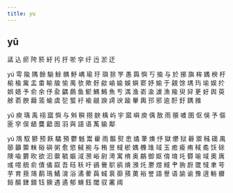 ```yaml
---
title: yu
---
```


## yū
盓
込
瘀
陓
箊
紆
扝
扜
唹
穻
纡
迃
淤
迂

yú
雩
隃
隅
餘
騟
鮽
髃
魣
嵎
瑜
玗
璵
狳
竽
愚
籅
懙
丂
揄
与
於
捓
旟
桙
媀
楰
杅
榆
楡
歶
盂
畬
睮
牏
愉
禺
欤
歟
骬
歈
崳
婾
娛
嬩
窬
妤
媮
于
覦
馀
堣
玙
堬
娱
扵
娯
娪
予
俞
余
伃
兪
齵
鸆
鱼
鯲
鰅
鷠
魚
亐
湡
渔
嵛
渝
澞
漁
羭
臾
舁
茰
虶
舆
萸
艅
萮
腴
蘛
蕍
蝓
虞
乻
螸
衧
褕
觎
諛
謣
谀
踰
轝
輿
邘
邪
逾
酑
釪
鍝
雓






















































yǔ
瘐
瑀
禹
祤
窳
懙
与
斞
穥
挧
斔
楀
屿
宇
寙
嶼
庾
偊
敔
雨
頨
噳
圉
伛
俁
予
傴
匬
穻
俣
龉
麌
齬
圄
羽
與
語
语
萭
貐
鄅




























yù
鴪
馭
鬰
预
飫
驈
預
鬱
魊
鬻
雤
雨
饇
熨
悆
燏
茟
燠
忬
獄
爩
狱
礜
禦
稶
礇
禺
篽
籲
籞
粖
硲
礖
粥
愈
慾
戫
捥
与
栯
昱
棫
棜
媀
櫲
琟
琙
玉
癒
瘉
痏
稢
矞
饫
硢
隩
喩
欝
欥
欲
汩
蘌
毓
嫗
淢
滪
峪
尉
澚
寓
棛
奥
鷸
御
妪
俼
堉
圫
欎
喻
域
奧
庽
彧
喅
艈
俞
儥
僪
叞
吾
砡
秗
吁
鵒
鸒
鴥
鹆
焴
澦
灹
灪
煜
緎
肀
翑
嶎
罭
惐
聿
芌
芋
育
蓣
鴧
鹬
鳿
鱊
淯
浴
潏
蒮
藇
蜮
袬
蓹
蕷
薁
裕
誉
語
譽
语
諭
谕
豫
逳
輍
軉
鋊
醧
銉
錥
钰
鐭
遇
遹
郁
蜟
鈺
閾
驭
霱
阈
